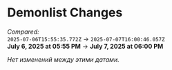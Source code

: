 # Demonlist Changes

_Compared:_<br />
`2025-07-06T15:55:35.772Z` → `2025-07-07T16:00:46.057Z`<br />
**July 6, 2025 at 05:55 PM** → **July 7, 2025 at 06:00 PM**


_Нет изменений между этими датами._
